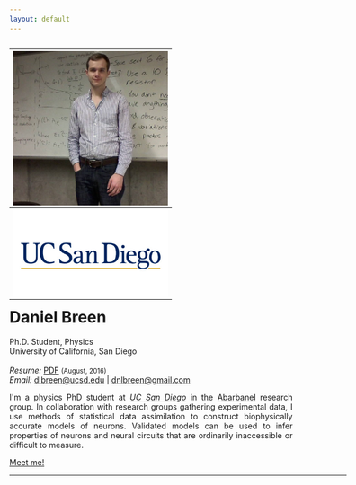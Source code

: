 ```yaml
---
layout: default
---
```


<!-- {% include image.html url="/images/teaching.jpg" caption="Daniel Breen" width=275 align="right" %} -->

<table width="275px;" border="0" align="right">
<tr>
<th scope="row"><right><a href="/images/teaching.jpg" target="_blank"><img src="images/teaching.jpg" alt="Daniel Breen" style="width:275px;" align="right"></a></right></th>
</tr>
<tr>
<th scope="row"><right><a href="http://www.ucsd.edu/" target="_blank"><img src="images/ucsd.jpg" alt="UCSD" style="width:275px;" align="right"></a></right></th>
</tr>
</table>

# Daniel Breen
Ph.D. Student, Physics <br>
University of California, San Diego <br><br>
<em>Resume: </em><a href="/files/resume.pdf" target="_blank">PDF</a>  <small>(August, 2016)</small> <br>
<em>Email: </em><a href="mailto:dlbreen@ucsd.edu">dlbreen@ucsd.edu</a> | <a href="mailto:dnlbreen@gmail.com">dnlbreen@gmail.com</a> <br>

<p align="justify" style="max-width:600px">
I'm a physics PhD student at <em><a class="tosu" href="http://www.ucsd.edu/" target="_blank">UC San Diego</a></em> in the <a href="https://www-physics.ucsd.edu/fac_staff/fac_profile/faculty_description.php?person_id=1" target="_blank">Abarbanel</a> research group. In collaboration with research groups gathering experimental data, I use methods of statistical data assimilation to construct biophysically accurate models of neurons. Validated models can be used to infer properties of neurons and neural circuits that are ordinarily inaccessible or difficult to measure.<br></p>

<p><a href="http://doodle.com/dnlbreen" target="_blank">Meet me!</a></p>

<hr width="600px">

<br>


